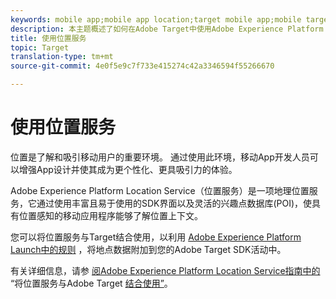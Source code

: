 ```yaml
---
keywords: mobile app;mobile app location;target mobile app;mobile target locations;location service;adobe experience cloud location service;pois;points of interest;sdk;location
description: 本主题概述了如何在Adobe Target中使用Adobe Experience Platform Location Service。
title: 使用位置服务
topic: Target
translation-type: tm+mt
source-git-commit: 4e0f5e9c7f733e415274c42a3346594f55266670

---
```



# 使用位置服务

位置是了解和吸引移动用户的重要环境。 通过使用此环境，移动App开发人员可以增强App设计并使其成为更个性化、更具吸引力的体验。

Adobe Experience Platform Location Service（位置服务）是一项地理位置服务，它通过使用丰富且易于使用的SDK界面以及灵活的兴趣点数据库(POI)，使具有位置感知的移动应用程序能够了解位置上下文。

您可以将位置服务与Target结合使用，以利用 [Adobe Experience Platform Launch中的规则](https://docs.adobe.com/content/help/en/launch/using/overview.html) ，将地点数据附加到您的Adobe Target SDK活动中。

有关详细信息，请参 [阅Adobe Experience Platform Location Service指南中的](https://docs.adobe.com/content/help/en/places/using/use-places-with-other-solutions/places-target/places-target.html) “将位置服务与Adobe Target [结合使用”](https://docs.adobe.com/content/help/en/places/using/home.html)。

